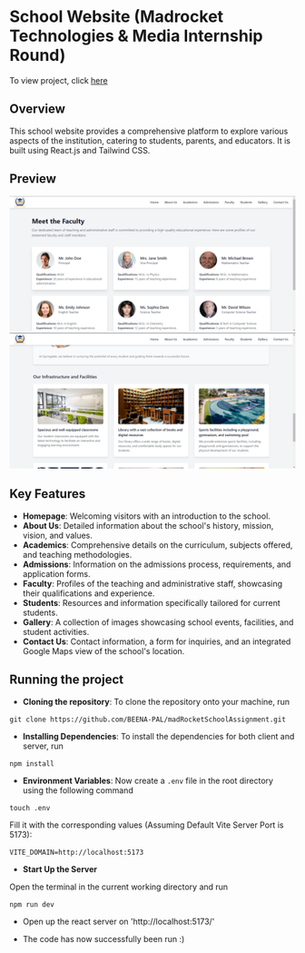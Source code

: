 # School Website (Madrocket Technologies & Media Internship Round)

To view project, click [here](https://mad-rocket-school-assignment.vercel.app/)

## Overview

This school website provides a comprehensive platform to explore various aspects of the institution, catering to students, parents, and educators. It is built using React.js and Tailwind CSS.

## Preview

![Alt text](./project_images/image.png)
![Alt text](./project_images/image-2.png)

## Key Features

- **Homepage**: Welcoming visitors with an introduction to the school.
- **About Us**: Detailed information about the school's history, mission, vision, and values.
- **Academics**: Comprehensive details on the curriculum, subjects offered, and teaching methodologies.
- **Admissions**: Information on the admissions process, requirements, and application forms.
- **Faculty**: Profiles of the teaching and administrative staff, showcasing their qualifications and experience.
- **Students**: Resources and information specifically tailored for current students.
- **Gallery**: A collection of images showcasing school events, facilities, and student activities.
- **Contact Us**: Contact information, a form for inquiries, and an integrated Google Maps view of the school's location.

## Running the project

- **Cloning the repository**: To clone the repository onto your machine, run

```
git clone https://github.com/BEENA-PAL/madRocketSchoolAssignment.git
```

- **Installing Dependencies**: To install the dependencies for both client and server, run

```
npm install
```

- **Environment Variables**: Now create a `.env` file in the root directory using the following command

```
touch .env
```

Fill it with the corresponding values (Assuming Default Vite Server Port is 5173):

```
VITE_DOMAIN=http://localhost:5173
```

- **Start Up the Server**

Open the terminal in the current working directory and run

```
npm run dev
```

- Open up the react server on 'http://localhost:5173/'

- The code has now successfully been run :)
